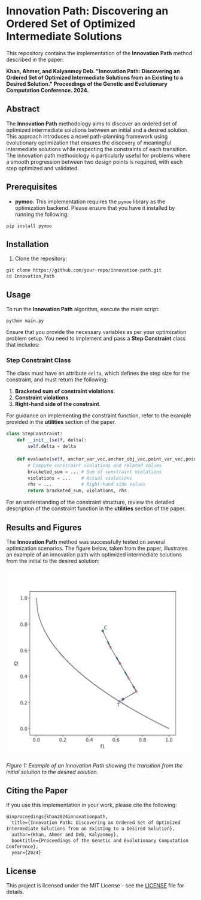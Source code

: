 # Innovation Path: Discovering an Ordered Set of Optimized Intermediate Solutions

This repository contains the implementation of the **Innovation Path** method described in the paper:

**Khan, Ahmer, and Kalyanmoy Deb. "Innovation Path: Discovering an Ordered Set of Optimized Intermediate Solutions from an Existing to a Desired Solution." Proceedings of the Genetic and Evolutionary Computation Conference. 2024.**

## Abstract

The **Innovation Path** methodology aims to discover an ordered set of optimized intermediate solutions between an initial and a desired solution. This approach introduces a novel path-planning framework using evolutionary optimization that ensures the discovery of meaningful intermediate solutions while respecting the constraints of each transition. The innovation path methodology is particularly useful for problems where a smooth progression between two design points is required, with each step optimized and validated.

## Prerequisites

- **pymoo**: This implementation requires the `pymoo` library as the optimization backend. Please ensure that you have it installed by running the following:

```
pip install pymoo
```

## Installation

1. Clone the repository:

```
git clone https://github.com/your-repo/innovation-path.git
cd Innovation_Path
```

## Usage

To run the **Innovation Path** algorithm, execute the main script:

```
python main.py
```

Ensure that you provide the necessary variables as per your optimization problem setup. You need to implement and pass a **Step Constraint** class that includes:

### Step Constraint Class

The class must have an attribute `delta`, which defines the step size for the constraint, and must return the following:

1. **Bracketed sum of constraint violations**.
2. **Constraint violations**.
3. **Right-hand side of the constraint**.

For guidance on implementing the constraint function, refer to the example provided in the **utilities** section of the paper.

```python
class StepConstraint:
    def __init__(self, delta):
        self.delta = delta
    
    def evaluate(self, anchor_var_vec,anchor_obj_vec,point_var_vec,point_obj_vec):
        # Compute constraint violations and related values
        bracketed_sum = ... # Sum of constraint violations
        violations = ...    # Actual violations
        rhs = ...           # Right-hand side values
        return bracketed_sum, violations, rhs
```

For an understanding of the constraint structure, review the detailed description of the constraint function in the **utilities** section of the paper.

## Results and Figures

The **Innovation Path** method was successfully tested on several optimization scenarios. The figure below, taken from the paper, illustrates an example of an innovation path with optimized intermediate solutions from the initial to the desired solution:

![Innovation Path Figure](git_zdt.png)

*Figure 1: Example of an Innovation Path showing the transition from the initial solution to the desired solution.*

## Citing the Paper

If you use this implementation in your work, please cite the following:

```
@inproceedings{khan2024innovationpath,
  title={Innovation Path: Discovering an Ordered Set of Optimized Intermediate Solutions from an Existing to a Desired Solution},
  author={Khan, Ahmer and Deb, Kalyanmoy},
  booktitle={Proceedings of the Genetic and Evolutionary Computation Conference},
  year={2024}
```

## License

This project is licensed under the MIT License - see the [LICENSE](LICENSE) file for details.

